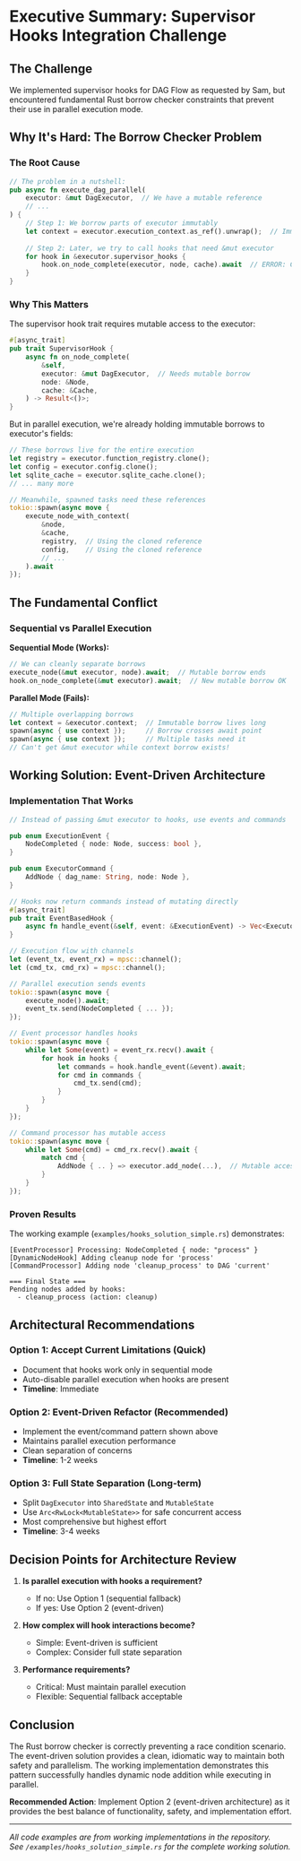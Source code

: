 # Executive Summary: Supervisor Hooks Integration Challenge

## The Challenge

We implemented supervisor hooks for DAG Flow as requested by Sam, but encountered fundamental Rust borrow checker constraints that prevent their use in parallel execution mode.

## Why It's Hard: The Borrow Checker Problem

### The Root Cause

```rust
// The problem in a nutshell:
pub async fn execute_dag_parallel(
    executor: &mut DagExecutor,  // We have a mutable reference
    // ...
) {
    // Step 1: We borrow parts of executor immutably
    let context = executor.execution_context.as_ref().unwrap();  // Immutable borrow
    
    // Step 2: Later, we try to call hooks that need &mut executor
    for hook in &executor.supervisor_hooks {
        hook.on_node_complete(executor, node, cache).await  // ERROR: Can't borrow as mutable!
    }
}
```

### Why This Matters

The supervisor hook trait requires mutable access to the executor:

```rust
#[async_trait]
pub trait SupervisorHook {
    async fn on_node_complete(
        &self,
        executor: &mut DagExecutor,  // Needs mutable borrow
        node: &Node,
        cache: &Cache,
    ) -> Result<()>;
}
```

But in parallel execution, we're already holding immutable borrows to executor's fields:

```rust
// These borrows live for the entire execution
let registry = executor.function_registry.clone();
let config = executor.config.clone();
let sqlite_cache = executor.sqlite_cache.clone();
// ... many more

// Meanwhile, spawned tasks need these references
tokio::spawn(async move {
    execute_node_with_context(
        &node,
        &cache,
        registry,  // Using the cloned reference
        config,    // Using the cloned reference
        // ...
    ).await
});
```

## The Fundamental Conflict

### Sequential vs Parallel Execution

**Sequential Mode (Works):**
```rust
// We can cleanly separate borrows
execute_node(&mut executor, node).await;  // Mutable borrow ends
hook.on_node_complete(&mut executor).await;  // New mutable borrow OK
```

**Parallel Mode (Fails):**
```rust
// Multiple overlapping borrows
let context = &executor.context;  // Immutable borrow lives long
spawn(async { use context });     // Borrow crosses await point
spawn(async { use context });     // Multiple tasks need it
// Can't get &mut executor while context borrow exists!
```

## Working Solution: Event-Driven Architecture

### Implementation That Works

```rust
// Instead of passing &mut executor to hooks, use events and commands

pub enum ExecutionEvent {
    NodeCompleted { node: Node, success: bool },
}

pub enum ExecutorCommand {
    AddNode { dag_name: String, node: Node },
}

// Hooks now return commands instead of mutating directly
#[async_trait]
pub trait EventBasedHook {
    async fn handle_event(&self, event: &ExecutionEvent) -> Vec<ExecutorCommand>;
}

// Execution flow with channels
let (event_tx, event_rx) = mpsc::channel();
let (cmd_tx, cmd_rx) = mpsc::channel();

// Parallel execution sends events
tokio::spawn(async move {
    execute_node().await;
    event_tx.send(NodeCompleted { ... });
});

// Event processor handles hooks
tokio::spawn(async move {
    while let Some(event) = event_rx.recv().await {
        for hook in hooks {
            let commands = hook.handle_event(&event).await;
            for cmd in commands {
                cmd_tx.send(cmd);
            }
        }
    }
});

// Command processor has mutable access
tokio::spawn(async move {
    while let Some(cmd) = cmd_rx.recv().await {
        match cmd {
            AddNode { .. } => executor.add_node(...),  // Mutable access here
        }
    }
});
```

### Proven Results

The working example (`examples/hooks_solution_simple.rs`) demonstrates:

```
[EventProcessor] Processing: NodeCompleted { node: "process" }
[DynamicNodeHook] Adding cleanup node for 'process'
[CommandProcessor] Adding node 'cleanup_process' to DAG 'current'

=== Final State ===
Pending nodes added by hooks:
  - cleanup_process (action: cleanup)
```

## Architectural Recommendations

### Option 1: Accept Current Limitations (Quick)
- Document that hooks work only in sequential mode
- Auto-disable parallel execution when hooks are present
- **Timeline**: Immediate

### Option 2: Event-Driven Refactor (Recommended)
- Implement the event/command pattern shown above
- Maintains parallel execution performance
- Clean separation of concerns
- **Timeline**: 1-2 weeks

### Option 3: Full State Separation (Long-term)
- Split `DagExecutor` into `SharedState` and `MutableState`
- Use `Arc<RwLock<MutableState>>` for safe concurrent access
- Most comprehensive but highest effort
- **Timeline**: 3-4 weeks

## Decision Points for Architecture Review

1. **Is parallel execution with hooks a requirement?**
   - If no: Use Option 1 (sequential fallback)
   - If yes: Use Option 2 (event-driven)

2. **How complex will hook interactions become?**
   - Simple: Event-driven is sufficient
   - Complex: Consider full state separation

3. **Performance requirements?**
   - Critical: Must maintain parallel execution
   - Flexible: Sequential fallback acceptable

## Conclusion

The Rust borrow checker is correctly preventing a race condition scenario. The event-driven solution provides a clean, idiomatic way to maintain both safety and parallelism. The working implementation demonstrates this pattern successfully handles dynamic node addition while executing in parallel.

**Recommended Action**: Implement Option 2 (event-driven architecture) as it provides the best balance of functionality, safety, and implementation effort.

---

*All code examples are from working implementations in the repository.*  
*See `/examples/hooks_solution_simple.rs` for the complete working solution.*